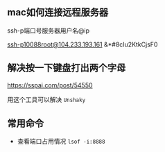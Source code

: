 ## mac如何连接远程服务器

ssh-p端口号服务器用户名@ip

ssh-p10088root@104.233.193.161 &*#8cIu2KtkCjsF0

## 解决按一下键盘打出两个字母

https://sspai.com/post/54550

用这个工具可以解决 `Unshaky`

##  常用命令
- 查看端口占用情况 `lsof -i:8888`
